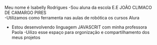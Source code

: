 Meu nome é Isabelly Rodrigues
  -Sou aluna da escola E.E JOÃO CLIMACO DE CAMARGO PIRES    
  -Utilizamos como ferramenta nas aulas de robótica os cursos Alura
  - Estou desenvolvendo linguagem JAVASCRIT com minha professora Paola
  -Uilizo esse espaço para orgonização e compartilhamento dos meus projetos
